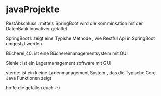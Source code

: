 # javaProjekte
RestAbschluss : mittels SpringBoot wird die Komminkation mit der DatenBank inovativer getaltet

SpringBoot1: zeigt eine Typishe Methode , wie Restful Api in SpringBoot umgestzt werden

Bücherei_40: ist eine Büchereimanagementsystem mit GUI

Siehle : ist ein Lagermanagement software mit GUI

sterne: ist ein kleine Ladenmanagement System , das die Typische Core Java Funktionen zeigt


hoffe die gefallen euch :-)
